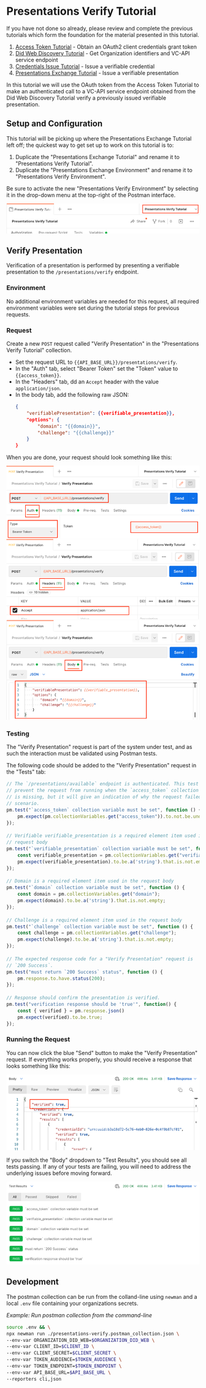 # Presentations Verify Tutorial

If you have not done so already, please review and complete the previous tutorials which form the foundation for the material presented in this tutorial.

1. [Access Token Tutorial](../authentication/README.md) - Obtain an OAuth2 client credentials grant token
1. [Did Web Discovery Tutorial](../did-web-discovery/README.md) - Get Organization identifiers and VC-API service endpoint
1. [Credentials Issue Tutorial](../credentials-issue/README.md) - Issue a verifiable credential
1. [Presentations Exchange Tutorial](../presentations-exchange/README.md) - Issue a verifiable presentation

In this tutorial we will use the OAuth token from the Access Token Tutorial to make an authenticated call to a VC-API service endpoint obtained from the Did Web Discovery Tutorial verify a previously issued verifiable presentation.

## Setup and Configuration

This tutorial will be picking up where the Presentations Exchange Tutorial left off; the quickest way to get set up to work on this tutorial is to:

1. Duplicate the "Presentations Exchange Tutorial" and rename it to "Presentations Verify Tutorial".
1. Duplicate the "Presentations Exchange Environment" and rename it to "Presentations Verify Environment".

Be sure to activate the new "Presentations Verify Environment" by selecting it in the drop-down menu at the top-right of the Postman interface.

<img src="./resources/select-environment.png"/>

## Verify Presentation

Verification of a presentation is performed by presenting a verifiable presentation to the `/presentations/verify` endpoint.

### Environment

No additional environment variables are needed for this request, all required environment variables were set during the tutorial steps for previous requests.

### Request

Create a new `POST` request called "Verify Presentation" in the "Presentations Verify Tutorial" collection.

* Set the request URL to `{{API_BASE_URL}}/presentations/verify`.
* In the "Auth" tab, select "Bearer Token" set the "Token" value to `{{access_token}}`.
* In the "Headers" tab, dd an `Accept` header with the value `application/json`.
* In the body tab, add the following raw JSON:
  ```json
  {
      "verifiablePresentation": {{verifiable_presentation}},
      "options": {
          "domain": "{{domain}}",
          "challenge": "{{challenge}}"
      }
  }
  ```

When you are done, your request should look something like this:

<img src="./resources/presentations-verify-auth.png"/>
<img src="./resources/presentations-verify-headers.png"/>
<img src="./resources/presentations-verify-body.png"/>

### Testing

The "Verify Presentation" request is part of the system under test, and as such the interaction must be validated using Postman tests.

The following code should be added to the "Verify Presentation" request in the "Tests" tab:

```javascript
// The `/presentations/available` endpoint is authenticated. This test will not
// prevent the request from running when the `access_token` collection variable
// is missing, but it will give an indication of why the request failed in that
// scenario.
pm.test("`access_token` collection variable must be set", function () {
    pm.expect(pm.collectionVariables.get("access_token")).to.not.be.undefined;
});

// Verifiable verifiable_presentation is a required element item used in the
// request body
pm.test("`verifiable_presentation` collection variable must be set", function () {
    const verifiable_presentation = pm.collectionVariables.get("verifiable_presentation");
    pm.expect(verifiable_presentation).to.be.a('string').that.is.not.empty;
});

// Domain is a required element item used in the request body
pm.test("`domain` collection variable must be set", function () {
    const domain = pm.collectionVariables.get("domain");
    pm.expect(domain).to.be.a('string').that.is.not.empty;
});

// Challenge is a required element item used in the request body
pm.test("`challenge` collection variable must be set", function () {
    const challenge = pm.collectionVariables.get("challenge");
    pm.expect(challenge).to.be.a('string').that.is.not.empty;
});

// The expected response code for a "Verify Presentation" request is
// `200 Success`.
pm.test("must return `200 Success` status", function () {
    pm.response.to.have.status(200);
});

// Response should confirm the presentation is verified.
pm.test("verification response should be 'true'", function() {
    const { verified } = pm.response.json()
    pm.expect(verified).to.be.true;
});
```

### Running the Request

You can now click the blue "Send" button to make the "Verify Presentation" request. If everything works properly, you should receive a response that looks something like this:

<img src="./resources/presentations-verify-response.png"/>

If you switch the "Body" dropdown to "Test Results", you should see all tests passing. If any of your tests are failing, you will need to address the underlying issues before moving forward.

<img src="./resources/presentations-verify-tests-pass.png"/>

## Development

The postman collection can be run from the colland-line using `newman` and a local `.env` file containing your organizations secrets.

_Example: Run postman collection from the command-line_
```sh
source .env && \
npx newman run ./presentations-verify.postman_collection.json \
--env-var ORGANIZATION_DID_WEB=$ORGANIZATION_DID_WEB \
--env-var CLIENT_ID=$CLIENT_ID \
--env-var CLIENT_SECRET=$CLIENT_SECRET \
--env-var TOKEN_AUDIENCE=$TOKEN_AUDIENCE \
--env-var TOKEN_ENDPOINT=$TOKEN_ENDPOINT \
--env-var API_BASE_URL=$API_BASE_URL \
--reporters cli,json
```
